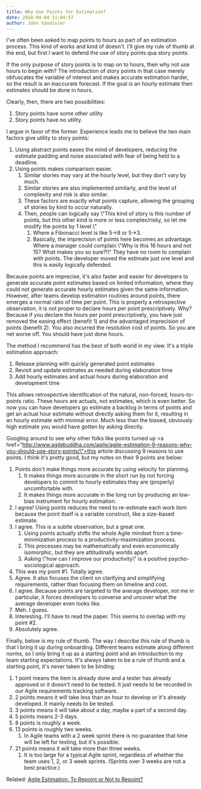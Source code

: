 ```yaml
---
title: Why Use Points for Estimation?
date: 2018-04-04 11:04:57
author: John Vandivier
---
```




I've often been asked to map points to hours as part of an estimation process. This kind of works and kind of doesn't. I'll give my rule of thumb at the end, but first I want to defend the use of story points qua story points.

If the only purpose of story points is to map on to hours, then why not use hours to begin with? The introduction of story points in that case merely obfuscates the variable of interest and makes accurate estimation harder, so the result is an inaccurate forecast. If the goal is an hourly estimate then estimates should be done in hours.

Clearly, then, there are two possibilities:
<ol>
 	<li>Story points have some other utility</li>
 	<li>Story points have no utility.</li>
</ol>
I argue in favor of the former. Experience leads me to believe the two main factors give utility to story points:
<ol>
 	<li>Using abstract points eases the mind of developers, reducing the estimate padding and noise associated with fear of being held to a deadline.</li>
 	<li>Using points makes comparison easier.
<ol>
 	<li>Similar stories may vary at the hourly level, but they don't vary by much.</li>
 	<li>Similar stories are also implemented similarly, and the level of complexity and risk is also similar.</li>
 	<li>These factors are exactly what points capture, allowing the grouping of stories by kind to occur naturally.</li>
 	<li>Then, people can logically say \"This kind of story is this number of points, but this other kind is more or less complex/risky, so let me modify the points by 1 level.\"
<ol>
 	<li>Where a Fibonacci level is like 5-&gt;8 or 5-&gt;3.</li>
 	<li>Basically, the imprecision of points here becomes an advantage. Where a manager could complain \"Why is this 16 hours and not 15? What makes you so sure?!\" They have no room to complain with points. The developer moved the estimate just one level and this is easily logically defended.</li>
</ol>
</li>
</ol>
</li>
</ol>
Because points are imprecise, it's also faster and easier for developers to generate accurate point estimates based on limited information, where they could not generate accurate hourly estimates given the same information. However, after teams develop estimation routines around points, there emerges a normal ratio of time per point. This is properly a retrospective observation, it is not proper to declare hours per point prescriptively. Why? Because if you declare the hours per point prescriptively, you have just removed the easing effect (benefit 1) and the advantaged imprecision of points (benefit 2). You also incurred the resolution cost of points. So you are net worse off. You should have just done hours.

The method I recommend has the best of both world in my view. It's a triple estimation approach:
<ol>
 	<li>Release planning with quickly generated point estimates</li>
 	<li>Revisit and update estimates as needed during elaboration time</li>
 	<li>Add hourly estimates and actual hours during elaboration and development time</li>
</ol>
This allows retrospective identification of the natural, non-forced, hours-to-points ratio. These hours are actuals, not estimates, which is even better. So now you can have developers go estimate a backlog in terms of points and get an actual hour estimate without directly asking them for it, resulting in an hourly estimate with minimal error. Much less than the biased, obviously high estimate you would have gotten by asking directly.

Googling around to see why other folks like points turned up <a href=\"http://www.agilebuddha.com/agile/agile-estimation-9-reasons-why-you-should-use-story-points/\">this article discussing 9 reasons to use points</a>. I think it's pretty good, but my notes on their 9 points are below:
<ol>
 	<li>Points don't make things more accurate by using velocity for planning.
<ol>
 	<li>It makes things more accurate in the short run by not forcing developers to commit to hourly estimates they are (properly) uncomfortable with.</li>
 	<li>It makes things more accurate in the long run by producing an low-bias instrument for hourly estimation.</li>
</ol>
</li>
 	<li>I agree! Using points reduces the need to re-estimate each work item because the point itself is a variable construct, like a size-based estimate.</li>
 	<li>I agree. This is a subtle observation, but a great one.
<ol>
 	<li>Using points actually shifts the whole Agile mindset from a time-minimization process to a productivity-maximization process.</li>
 	<li>This processes may be mathematically and even economically isomorphic, but they are attitudinally worlds apart.</li>
 	<li>Asking \"how can I improve our productivity\" is a positive psycho-sociological approach.</li>
</ol>
</li>
 	<li>This was my point #1. Totally agree.</li>
 	<li>Agree. It also focuses the client on clarifying and simplifying requirements, rather than focusing them on timeline and cost.</li>
 	<li>I agree. Because points are targeted to the average developer, not me in particular, it forces developers to converse and uncover what the average developer even looks like.</li>
 	<li>Meh. I guess.</li>
 	<li>Interesting. I'll have to read the paper. This seems to overlap with my point #2.</li>
 	<li>Absolutely agree.</li>
</ol>
Finally, below is my rule of thumb. The way I describe this rule of thumb is that I bring it up during onboarding. Different teams estimate along different norms, so I only bring it up as a starting point and an introduction to my team starting expectations. It's always taken to be a rule of thumb and a starting point, it's never taken to be binding.
<ol>
 	<li>1 point means the item is already done and a tester has already approved or it doesn't need to be tested. It just needs to be recorded in our Agile requirements tracking software.</li>
 	<li>2 points means it will take less than an hour to develop or it's already developed. It mainly needs to be tested.</li>
 	<li>3 points means it will take about a day, maybe a part of a second day.</li>
 	<li>5 points means 2-3 days.</li>
 	<li>8 points is roughly a week.</li>
 	<li>13 points is roughly two weeks.
<ol>
 	<li>In Agile teams with a 2 week sprint there is no guarantee that time will be left for testing, but it's possible.</li>
</ol>
</li>
 	<li>21 points means it will take more than three weeks.
<ol>
 	<li>It is too large for a typical Agile sprint, regardless of whether the team uses 1, 2, or 3 week sprints. (Sprints over 3 weeks are not a best practice.)</li>
</ol>
</li>
</ol>
Related: <a href=\"http://www.afterecon.com/programming/agile-estimation-repoint-not-repoint/\">Agile Estimation: To Repoint or Not to Repoint?</a>